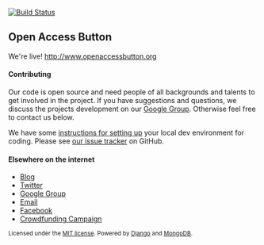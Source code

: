 [![Build
Status](https://travis-ci.org/OAButton/OAButton.png?branch=develop)](https://travis-ci.org/OAButton/OAButton)

## Open Access Button

We're live!  http://www.openaccessbutton.org

#### Contributing

Our code is open source and need people of all backgrounds and talents to get involved in the project. If you have suggestions and questions, we discuss the projects development on our [Google Group](http://groups.google.com/group/open-access-button). Otherwise feel free to contact us below.

We have some [instructions for setting up](INSTRUCTIONS.md) your local dev environment for coding. Please see [our issue tracker](https://github.com/OAButton/OAButton/issues) on GitHub.

#### Elsewhere on the internet

 * [Blog](http://blog.openaccessbutton.org/)
 * [Twitter](https://twitter.com/OA_Button)
 * [Google Group](http://groups.google.com/group/openaccessbuttondevelopers)
 * [Email](mailto:oabutton@gmail.com)
 * [Facebook](https://www.facebook.com/openaccessbutton)
 * [Crowdfunding Campaign](https://www.indiegogo.com/projects/button-2-0#home)

<small>Licensed under the [MIT license](https://github.com/OAButton/OAButton/blob/develop/LICENSE.md). Powered by [Django](https://www.djangoproject.com/) and [MongoDB](http://www.mongodb.org).</small>
